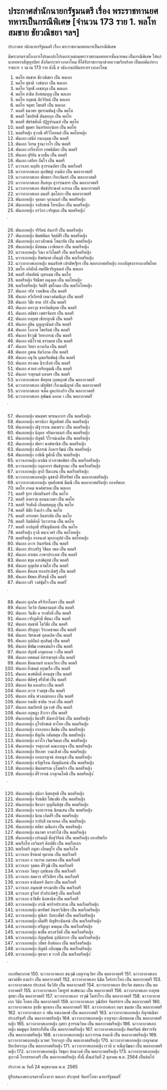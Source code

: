 
# ประกาศสำนักนายกรัฐมนตรี เรื่อง พระราชทานยศทหารเป็นกรณีพิเศษ [จำนวน 173 ราย 1. พลโท สมชาย ชัยวณิชยา ฯลฯ]
      
      

      
      

ประกาศส านักนายกรัฐมนตรี 
เรื่อง  พระราชทานยศทหารเป็นกรณีพิเศษ 
 
 
มีพระบรมราชโองการโปรดเกล้าโปรดกระหม่อมพระราชทานยศทหารชั้นนายพล 
เป็นกรณีพิเศษ  ให้แก่นายทหารสัญญาบัตร  สังกัดกระทรวงกลาโหม  ที่ได้รับราชการมาด้วยความเรียบร้อย 
เป็นผลดีแก่ทางราชการ  จ านวน  173  ราย  ดังนี้ 
ส านักงานปลัดกระทรวงกลาโหม 
1. พลโท สมชาย  ชัยวณิชยา เป็น   พลเอก 
2. พลโท สุชาติ  วงษ์มาก เป็น   พลเอก 
3. พลโท วิสุทธิ์  เดชสกุล เป็น   พลเอก 
4. พลโท สาธิต  สิงห์สมบุญ เป็น  พลเอก 
5. พลโท กฤษณ์  ลัยวิรัตน์ เป็น   พลเอก 
6. พลโท จตุพร  ไชยศรี เป็น   พลเอก 
7. พลตรี ธนาพร  สุธรรมพันธุ์ เป็น   พลโท 
8. พลตรี ไชยสิทธิ์  ตันตยกุล เป็น   พลโท 
9. พลตรี พัชร์ชศักดิ์  ปฏิรูปานนท์ เป็น   พลโท 
10. พลตรี ชุมพร  อินทร์ทองน้อย เป็น   พลโท 
11. พลตรีหญิง สุวาณี  ศรีวิไลทนต์ เป็น   พลโทหญิง 
12. พันเอก เสนีย์  กนกอุดม เป็น   พลตรี 
13. พันเอก วิกรม  ฐานะจาโร เป็น   พลตรี 
14. พันเอก เกรียงไกร  เทพนิมิตร เป็น   พลตรี 
15. พันเอก สุริยัน  นวลชื่น เป็น   พลตรี 
16. พันเอก เสถียร  อิ่มใจ เป็น   พลตรี 
17. นาวาเอก หฤทัย  สุวรรณบัตร เป็น   พลเรือตรี 
18. นาวาอากาศเอก ศุภพิชญ์  งามนิล เป็น   พลอากาศตรี 
19. นาวาอากาศเอก พัทธยา  เรียงจันทร์ เป็น   พลอากาศตรี 
20. นาวาอากาศเอก สืบสกุล  สุวรรณขจร เป็น   พลอากาศตรี 
21. นาวาอากาศเอก พันธ์ประพงศ์  คงรอด เป็น   พลอากาศตรี 
22. นาวาอากาศเอก มนตรี  สุดโสภา เป็น   พลอากาศตรี 
23. พันเอกหญิง จุลลดา  จุลานนท์ เป็น   พลตรีหญิง 
24. พันเอกหญิง จงลักษณ์  ไทรเมือง เป็น   พลตรีหญิง 
25. พันเอกหญิง กรวิภา  เจริญผล เป็น  พลตรีหญิง 
้
 
่
 

26. พันเอกหญิง จรีรัตน์  อ้นอารี เป็น  พลตรีหญิง 
27. พันเอกหญิง พิมพ์พิมล  จิตต์ศิริ เป็น  พลตรีหญิง 
28. พันเอกหญิง เยาวลักษณ์  โสมะทัต เป็น   พลตรีหญิง 
29. พันเอกหญิง นัทธมน  เงาพิสดาร เป็น  พลตรีหญิง 
30. นาวาเอกหญิง วีณา  หวังไมตรี เป็น   พลเรือตรีหญิง 
31. นาวาเอกหญิง ทิพย์มาศ  เย็นฤดี เป็น พลเรือตรีหญิง 
32. นาวาอากาศเอกหญิง พนมรักษ์  เปรมัษเฐียร เป็น   พลอากาศตรีหญิง 
กองบัญชาการกองทัพไทย 
33. พลโท อภิศักดิ์  สมบัติเจริญนนท์ เป็น   พลเอก 
34. พลตรี เทิดทัศน์  บุตรเมฆ เป็น  พลโท 
35. พลตรีหญิง รัชนีพร  ผดุงผล เป็น  พลโทหญิง 
36. พลเรือตรีหญิง จิตศิริ  สุขโกมล เป็น   พลเรือโทหญิง 
37. พันเอก จรัส  วาดเขียน เป็น   พลตรี 
38. พันเอก ทวีเกียรติ  เหมวงศ์มณีกุล เป็น   พลตรี 
39. พันเอก วิชัย  สาค าภีร์ เป็น   พลตรี 
40. พันเอก คทาวุธ  ขจรกิตติยุทธ เป็น   พลตรี 
41. พันเอก สมัชชา  เพชรจันทร เป็น   พลตรี 
42. พันเอก ยงยุทธ  เธียรญาณี เป็น   พลตรี 
43. พันเอก สุชิน  บุญญานันต์ เป็น   พลตรี 
44. พันเอก โอภาส  ไชยรัตน์ เป็น  พลตรี 
45. พันเอก ธีรวุฒิ  วิทยากรณ์ เป็น   พลตรี 
46. พันเอก ศนิโรจน์  ธรรมยศ เป็น   พลตรี 
47. พันเอก วิทยา  ดวงเกิด เป็น   พลตรี 
48. พันเอก ภูษณ  ทิมวิภาค เป็น   พลตรี 
49. พันเอก อนุวัต  บุณยรัตพันธุ์ เป็น   พลตรี 
50. พันเอก ทรงพล  นีระสิงห์ เป็น   พลตรี 
51. พันเอก ศวยส  เหรียญมณี เป็น   พลตรี 
52. พันเอก จาตุรนต์  แสงศร เป็น   พลตรี 
53. นาวาอากาศเอก ชัยยุทธ  กุลพฤกษ์ เป็น   พลอากาศตรี 
54. นาวาอากาศเอก ณัฐพัชร์  เรืองมณีญาต์ เป็น   พลอากาศตรี 
55. นาวาอากาศเอก จเด็ด  คูหะก้องกิจ เป็น   พลอากาศตรี 
56. นาวาอากาศเอก สุพัฒน์  ดอกค า เป็น   พลอากาศตรี 
้
 
่
 

57. พันเอกหญิง พนมพร  พรธนภากร เป็น   พลตรีหญิง 
58. พันเอกหญิง พรรนิภา  พิบูลทิพย์ เป็น   พลตรีหญิง 
59. พันเอกหญิง ณัฐวรรณ  สมเพราะ เป็น   พลตรีหญิง 
60. พันเอกหญิง นิลุบล  จรัณยานนท์ เป็น   พลตรีหญิง 
61. พันเอกหญิง อัญชลี  วิโรจน์เฉลิม เป็น   พลตรีหญิง 
62. พันเอกหญิง พัตรา  พงษ์พานิช เป็น   พลตรีหญิง 
63. พันเอกหญิง ชลีภรณ์  ภิงคารวัฒน์ เป็น   พลตรีหญิง 
64. พันเอกหญิง ภาธิณี  ชูศักดิ์ เป็น   พลตรีหญิง 
65. นาวาเอกหญิง ผาณิช  บ่วงราชบพิตร เป็น   พลเรือตรีหญิง 
66. นาวาเอกหญิง กฤดาการ  พันธ์บูรณะ เป็น   พลเรือตรีหญิง 
67. นาวาเอกหญิง สุรภี  ปีตะเสน เป็น   พลเรือตรีหญิง 
68. นาวาอากาศเอกหญิง นุชชาลี  ศิริทรัพย์ เป็น   พลอากาศตรีหญิง 
69. นาวาอากาศเอกหญิง ยุพลักษณ์  มีมณี เป็น   พลอากาศตรีหญิง 
กองทัพบก 
70. พลโท อาคม  พงศ์พรหม เป็น พลเอก 
71. พลตรี ฐกร  เนียมรินทร์ เป็น พลโท 
72. พลตรี สงคราม  ดอนนางพา เป็น พลโท 
73. พลตรี จิรศักดิ์  เอี่ยมสมบุญ เป็น พลโท 
74. พลตรี พิชัย  กิ่งแก้ว เป็น พลโท 
75. พลตรี อรรถพร  อินทรทัต เป็น พลโท 
76. พลตรี กิตติศักดิ์  วิลาวรรณ เป็น พลโท 
77. พลตรี อาปฤทธิ์  ปรัชญนันทน์ เป็น พลโท 
78. พลตรีหญิง ยุวดี  พนาเวศร์ เป็น พลโทหญิง 
79. พลตรีหญิง อรอนงค์  พุกกะคุปต์ เป็น พลโทหญิง 
80. พันเอก ถาวร  อินทรัตน์ เป็น พลตรี 
81. พันเอก ประเสริฐ  วิชิตอ าพล เป็น พลตรี 
82. พันเอก สายชล  ภาษาประเทศ เป็น พลตรี 
83. พันเอก ชยุต  แสงพิศุทธ์ เป็น พลตรี 
84. พันเอก บุญเลิศ  แจ่มใส เป็น พลตรี 
85. พันเอก ชัยเดช  ทองประดิษฐ์ เป็น พลตรี 
86. พันเอก ธัชพล  ศิริสนธิ์ เป็น พลตรี 
87. พันเอก เสรี  วงศ์ชุ่มใจ เป็น พลตรี 
้
 
่
 

88. พันเอก ศุภกิต  ศรีจักรโคตร เป็น พลตรี 
89. พันเอก วิทวัส  กัมพลานนท์ เป็น พลตรี 
90. พันเอก วันชัย  ด ารงศักดิ์ เป็น พลตรี 
91. พันเอก เจริญศักดิ์  พืชนะ เป็น พลตรี 
92. พันเอก สมชาติ  โตวิชัย เป็น พลตรี 
93. พันเอก ปริญญา  วีระเดชาพล เป็น พลตรี 
94. พันเอก วัชรพงษ์  กุศลเลิศ เป็น พลตรี 
95. พันเอก อุปถัมภ์  ศุภสินธุ์ เป็น พลตรี 
96. พันเอก พิพัฒ  เกษแม่นกิจ เป็น พลตรี 
97. พันเอก ปฤทธิ์  เกตุทองค า เป็น พลตรี 
98. พันเอก ยศพนธ์  อิสารพายุห์ เป็น พลตรี 
99. พันเอก ชัยณภนท์  อเนกเวียง เป็น พลตรี 
100. พันเอก ยิ่งชนม์   อรุณเรื่อ เป็น พลตรี 
101. พันเอก พงษ์ศักดิ์  สอนสุข เป็น พลตรี 
102. พันเอก พิศิษฐ์  ศรีสังข์ เป็น พลตรี 
103. พันเอก ชิต  แดงปรก เป็น พลตรี 
104. พันเอก ถาวร  ร่วมสุข เป็น พลตรี 
105. พันเอก สนั่น  พ่วงแม่กลอง เป็น พลตรี 
106. พันเอก รณชัย  ชาติด ารงค์ เป็น พลตรี 
107. พันเอก สมเกียรติ  อุ่นวงษ์ เป็น พลตรี 
108. พันเอก กฤษฎา  สีวะรา เป็น พลตรี 
109. พันเอกหญิง ธิดาสิริ  นันทาภิวัธน์ เป็น พลตรีหญิง 
110. พันเอกหญิง อุไรลักษณ์  ทาไทย เป็น พลตรีหญิง 
111. พันเอกหญิง กรองทอง  ขีดขิน เป็น พลตรีหญิง 
112. พันเอกหญิง ธัญภัค  กลัมพสุต เป็น พลตรีหญิง 
113. พันเอกหญิง ดาวใจ  เจิมเจิดผล เป็น พลตรีหญิง 
114. พันเอกหญิง วรศุภางค์  คณะเบญจ เป็น พลตรีหญิง 
115. พันเอกหญิง ปิยะพร  วามะสิงห์ เป็น พลตรีหญิง 
116. พันเอกหญิง กอบกาญจน์  อ่อนนุช เป็น พลตรีหญิง 
117. พันเอกหญิง ขวัญเรือน  อัมพุนันทน์ เป็น พลตรีหญิง 
118. พันเอกหญิง พิมลพรรณ  อุโฆษกิจ เป็น พลตรีหญิง 
119. พันเอกหญิง ศิริวรรณ์  กาญจนโหติ เป็น พลตรีหญิง 
้
 
่
 

120. พันเอกหญิง สุนิภา  นิตยสุทธิ เป็น พลตรีหญิง 
121. พันเอกหญิง จิรชณีย์  ใต้ธงชัย เป็น พลตรีหญิง 
122. พันเอกหญิง ชิดาภา  บุญสันติสุข เป็น พลตรีหญิง 
123. พันเอกหญิง จงกลวรรณ  นิยมเสน เป็น พลตรีหญิง 
124. พันเอกหญิง นิยม  เกิดศิริ เป็น พลตรีหญิง 
125. พันเอกหญิง ระยับสี  ยนจอหอ เป็น พลตรีหญิง 
126. พันเอกหญิง ศศิธร  มณีแสง เป็น พลตรีหญิง 
127. พันเอกหญิง ธนาพร  บางท่าไม้ เป็น พลตรีหญิง 
128. พันเอกหญิง เปรมฤดี  ชัยสุวิรัตน์ เป็น พลตรีหญิง 
กองทัพเรือ 
129. พลเรือโท เทวินทร์  ศิลปชัย เป็น   พลเรือเอก 
130. พลเรือตรี อนุชา  เอี่ยมสุโร เป็น   พลเรือโท 
131. นาวาเอก ธีรพงศ์  หุตายน เป็น   พลเรือตรี 
132. นาวาเอก อ านรรฆ  ภมรพล เป็น   พลเรือตรี  
133. นาวาเอก จุมพล  ศิริวุฒิ เป็น   พลเรือตรี 
134. นาวาเอก วิชญา  ฤทธิเดช เป็น  พลเรือตรี 
135. นาวาเอก สมควร  ศรีวิเชียร เป็น  พลเรือตรี 
136. นาวาเอก ธานินทร์  ดีมาก เป็น   พลเรือตรี 
137. นาวาเอก อนุพงษ์  ทรงมาลัย เป็น   พลเรือตรี 
138. นาวาเอก ชูวิทย์  บัวประดิษฐ์ เป็น   พลเรือตรี 
139. นาวาเอก ธวัชชัย  นิลพานิช เป็น   พลเรือตรี 
140. นาวาเอกหญิง ภรณี  พรกิจประสาน เป็น   พลเรือตรีหญิง 
141. นาวาเอกหญิง พรทิพย์  อินทรวิเชียร เป็น   พลเรือตรีหญิง 
142. นาวาเอกหญิง สุณิสา  วัลยะเพ็ชร์ เป็น   พลเรือตรีหญิง 
143. นาวาเอกหญิง เต็มสิริ  หิญชีระนันทน์ เป็น   พลเรือตรีหญิง 
144. นาวาเอกหญิง ศรัญญา  นพคุณ เป็น   พลเรือตรีหญิง 
145. นาวาเอกหญิง พาชื่น  ตรงสวัสดิ์ เป็น   พลเรือตรีหญิง 
146. นาวาเอกหญิง กัญญรัตน์  อุปนิสากร เป็น   พลเรือตรีหญิง 
147. นาวาเอกหญิง วลีพร  สิงห์ทอง เป็น   พลเรือตรีหญิง 
148. นาวาเอกหญิง อัญชลี  กลีบพุฒ เป็น   พลเรือตรีหญิง 
149. นาวาเอกหญิง สุชาดา  ข าวาที เป็น   พลเรือตรีหญิง 
้
 
่
 

กองทัพอากาศ 
150. นาวาอากาศเอก ชนวุฒิ  เบญจานุวัตร เป็น   พลอากาศตรี 
151. นาวาอากาศเอก ณรงค์ชัย  คงแก้ว เป็น  พลอากาศตรี 
152. นาวาอากาศเอก นิมิต  ใคร่กระโทก เป็น   พลอากาศตรี 
153. นาวาอากาศเอก ประสงค์  จั่นวิลัย เป็น   พลอากาศตรี 
154. นาวาอากาศเอก พิระจิต  สมทอง เป็น   พลอากาศตรี 
155. นาวาอากาศเอก ไพฑูรย์  พงษ์ธะนะ เป็น   พลอากาศตรี 
156. นาวาอากาศเอก ยงยุทธ  สุทธา เป็น   พลอากาศตรี 
157. นาวาอากาศเอก วรวุฒิ  โตท่าโรง เป็น   พลอากาศตรี 
158. นาวาอากาศเอก วินัย  โกศล เป็น   พลอากาศตรี 
159. นาวาอากาศเอก วุฒิภัทร  จันทร์สาร เป็น   พลอากาศตรี 
160. นาวาอากาศเอก สุรชัย  พุกทอง เป็น   พลอากาศตรี 
161. นาวาอากาศเอก อมร  ชมเชย เป็น   พลอากาศตรี 
162. นาวาอากาศเอก อ าพัน  หน่องพงษ์ เป็น   พลอากาศตรี 
163. นาวาอากาศเอกหญิง กัญจน์ณิชา  ประเสริฐศรี เป็น   พลอากาศตรีหญิง 
164. นาวาอากาศเอกหญิง กาญจนา  เนียมหอม เป็น   พลอากาศตรีหญิง 
165. นาวาอากาศเอกหญิง กุศยา  สุวรรณวิหค เป็น   พลอากาศตรีหญิง 
166. นาวาอากาศเอกหญิง ชมพูนุท  อิสสระยั่งยืน เป็น   พลอากาศตรีหญิง 
167. นาวาอากาศเอกหญิง ทิพยรัตน์  พัชรวรรัช เป็น   พลอากาศตรีหญิง 
168. นาวาอากาศเอกหญิง นภาวรรณ  สงคะดี เป็น   พลอากาศตรีหญิง 
169. นาวาอากาศเอกหญิง นวพร  วีรยางกูร เป็น   พลอากาศตรีหญิง 
170. นาวาอากาศเอกหญิง เบญจมาศ  ปิยะอิศรากุล เป็น   พลอากาศตรีหญิง 
171. นาวาอากาศเอกหญิง เรวดี  บ าเพ็ญวัฒนา เป็น   พลอากาศตรีหญิง 
172. นาวาอากาศเอกหญิง วิชชุดา  ล้อมวงศ์ เป็น   พลอากาศตรีหญิง 
173. นาวาอากาศเอกหญิง สุภาวดี  ไกรสรทองศรี เป็น   พลอากาศตรีหญิง 
ทั้งนี้  ตั้งแต่วันที่  2  ตุลาคม   พ.ศ.  2564  เป็นต้นไป 
 
ประกาศ  ณ  วันที่  24  พฤษภาคม  พ.ศ.  2565 
 
ผู้รับสนองพระบรมราชโองการ 
พลเอก ประยุทธ์  จันทร์โอชา 
นายกรัฐมนตรี 
้
 
่
 